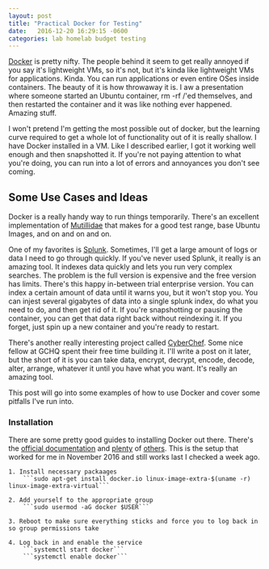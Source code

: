 ```yaml
---
layout: post
title: "Practical Docker for Testing"
date:   2016-12-20 16:29:15 -0600
categories: lab homelab budget testing
---
```


[Docker](https://www.docker.com/) is pretty nifty. The people behind it seem to get really annoyed if you say it's lightweight VMs, so it's not, but it's kinda like lightweight VMs for applications. Kinda. You can run applications or even entire OSes inside containers. The beauty of it is how throwaway it is. I aw a presentation where someone started an Ubuntu container, rm -rf /'ed themselves, and then restarted the container and it was like nothing ever happened. Amazing stuff.  

I won't pretend I'm getting the most possible out of docker, but the learning curve required to get a whole lot of functionality out of it is really shallow. I have Docker installed in a VM. Like I described earlier, I got it working well enough and then snapshotted it. If you're not paying attention to what you're doing, you can run into a lot of errors and annoyances you don't see coming. 

## Some Use Cases and Ideas

Docker is a really handy way to run things temporarily. There's an excellent implementation of [Mutillidae](https://github.com/citizen-stig/dockermutillidae) that makes for a good test range, base Ubuntu Images, and on and on and on. 

One of my favorites is [Splunk](https://www.splunk.com/). Sometimes, I'll get a large amount of logs or data I need to go through quickly. If you've never used Splunk, it really is an amazing tool. It indexes data quickly and lets you run very complex searches. The problem is the full version is expensive and the free version has limits. There's this happy in-between trial enterprise version. You can index a certain amount of data until it warns you, but it won't stop you. You can injest several gigabytes of data into a single splunk index, do what you need to do, and then get rid of it. If you're snapshotting or pausing the container, you can get that data right back without reindexing it. If you forget, just spin up a new container and you're ready to restart. 

There's another really interesting project called [CyberChef](https://github.com/gchq/CyberChef.git). Some nice fellow at GCHQ spent their free time building it. I'll write a post on it later, but the short of it is you can take data, encrypt, decrypt, encode, decode, alter, arrange, whatever it until you have what you want. It's really an amazing tool.  

This post will go into some examples of how to use Docker and cover some pitfalls I've run into.

### Installation

There are some pretty good guides to installing Docker out there. There's the [official documentation](https://docs.docker.com/engine/installation/linux/ubuntulinux/#/install-the-latest-version) and [plenty](https://www.digitalocean.com/community/tutorials/how-to-install-and-use-docker-on-ubuntu-16-04) of [others](https://www.howtoforge.com/tutorial/docker-installation-and-usage-on-ubuntu-16.04/). This is the setup that worked for me in November 2016 and still works last I checked a week ago. 

	1. Install necessary packaages
		```sudo apt-get install docker.io linux-image-extra-$(uname -r) linux-image-extra-virtual```
	
	2. Add yourself to the appropriate group
		```sudo usermod -aG docker $USER```

	3. Reboot to make sure everything sticks and force you to log back in so group permissions take

	4. Log back in and enable the service
		```systemctl start docker```
		```systemctl enable docker```


